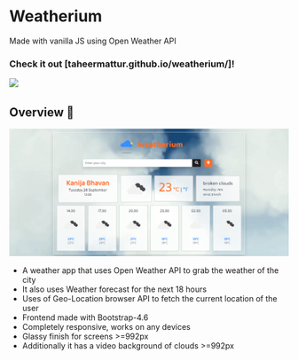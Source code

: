 # Weatherium
  Made with vanilla JS using Open Weather API
### Check it out [taheermattur.github.io/weatherium/]!
<img src="https://forthebadge.com/images/badges/made-with-javascript.svg"> 

## Overview 👀
<img src="https://github.com/TaheerMattur/Weatherium/blob/main/src/images/Weatherium.png" alt= "Weatherium">

 - A weather app that uses Open Weather API to grab the weather of the city
 - It also uses Weather forecast for the next 18 hours
 - Uses of Geo-Location browser API to fetch the current location of the user
 - Frontend made with Bootstrap-4.6
 - Completely responsive, works on any devices
 - Glassy finish for screens >=992px
 - Additionally it has a video background of clouds >=992px

